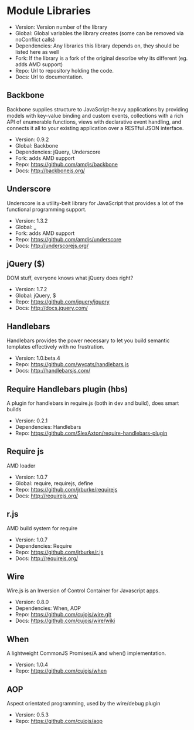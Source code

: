 # Module Libraries


* Version: Version number of the library
* Global: Global variables the library creates (some can be removed via noConflict calls)
* Dependencies: Any libraries this library depends on, they should be listed here as well
* Fork: If the library is a fork of the original describe why its different (eg. adds AMD support)
* Repo: Url to repository holding the code.
* Docs: Url to documentation.

## Backbone
Backbone supplies structure to JavaScript-heavy applications by providing models with key-value binding and custom events, collections with a rich API of enumerable functions, views with declarative event handling, and connects it all to your existing application over a RESTful JSON interface.

* Version: 0.9.2
* Global: Backbone
* Dependencies: jQuery, Underscore
* Fork: adds AMD support
* Repo: https://github.com/amdjs/backbone
* Docs: http://backbonejs.org/

## Underscore
Underscore is a utility-belt library for JavaScript that provides a lot of the functional programming support.

* Version: 1.3.2
* Global: _
* Fork: adds AMD support
* Repo: https://github.com/amdjs/underscore
* Docs: http://underscorejs.org/

## jQuery ($)
DOM stuff, everyone knows what jQuery does right?

* Version: 1.7.2
* Global: jQuery, $
* Repo: https://github.com/jquery/jquery
* Docs: http://docs.jquery.com/

## Handlebars
Handlebars provides the power necessary to let you build semantic templates effectively with no frustration.

* Version: 1.0.beta.4
* Repo: https://github.com/wycats/handlebars.js
* Docs: http://handlebarsjs.com/

## Require Handlebars plugin (hbs)
A plugin for handlebars in require.js (both in dev and build), does smart builds

* Version: 0.2.1
* Dependencies: Handlebars
* Repo: https://github.com/SlexAxton/require-handlebars-plugin

## Require js
AMD loader

* Version: 1.0.7
* Global: require, requirejs, define
* Repo: https://github.com/jrburke/requirejs
* Docs: http://requirejs.org/

## r.js
AMD build system for require

* Version: 1.0.7
* Dependencies: Require
* Repo: https://github.com/jrburke/r.js
* Docs: http://requirejs.org/

## Wire
Wire.js is an Inversion of Control Container for Javascript apps.

* Version: 0.8.0
* Dependencies: When, AOP
* Repo: https://github.com/cujojs/wire.git
* Docs: https://github.com/cujojs/wire/wiki

## When
A lightweight CommonJS Promises/A and when() implementation.

* Version: 1.0.4
* Repo: https://github.com/cujojs/when

## AOP
Aspect orientated programming, used by the wire/debug plugin

* Version: 0.5.3
* Repo: https://github.com/cujojs/aop
